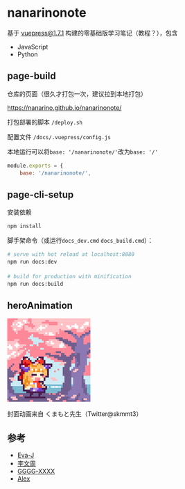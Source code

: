 # nanarinonote

基于 vuepress@1.7.1 构建的零基础版学习笔记（教程？），包含

- JavaScript
- Python



## page-build

仓库的页面（很久才打包一次，建议拉到本地打包）

<https://nanarino.github.io/nanarinonote/>

打包部署的脚本    `/deploy.sh`

配置文件    `/docs/.vuepress/config.js`

本地运行可以将`base: '/nanarinonote/'`改为`base: '/'` 

```js
module.exports = {
    base: '/nanarinonote/',
```



## page-cli-setup

安装依赖

```bash
npm install
```


脚手架命令（或运行`docs_dev.cmd` `docs_build.cmd`）：

```bash
# serve with hot reload at localhost:8080
npm run docs:dev

# build for production with minification
npm run docs:build
```


## heroAnimation

![伊吹萃香](./docs/.vuepress/public/suika.png)

封面动画来自 くまもと先生（Twitter@skmmt3）


## 参考

- [Eva-J](https://www.cnblogs.com/Eva-J/p/7277026.html)
- [李文周](https://www.cnblogs.com/liwenzhou/p/9959979.html)
- [GGGG-XXXX](https://www.cnblogs.com/GGGG-XXXX/p/9564651.html)
- [Alex](https://www.cnblogs.com/alex3714/articles/5760582.html)

